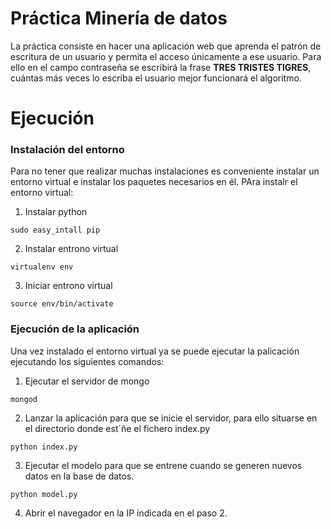 # Práctica Minería de datos
La práctica consiste en hacer una aplicación web que aprenda el patrón de escritura de un usuario y permita el acceso únicamente a ese usuario.
Para ello en el campo contraseña se escribirá la frase **TRES TRISTES TIGRES**, cuántas más veces lo escriba el usuario mejor funcionará el algoritmo.

# Ejecución


### Instalación del entorno
Para no tener que realizar muchas instalaciones es conveniente instalar un entorno virtual e instalar los paquetes necesarios en él. PAra instalr el entorno virtual:

1. Instalar python

```
sudo easy_intall pip
```

2. Instalar entrono virtual

```
virtualenv env
```

3. Iniciar entrono virtual

```
source env/bin/activate
```

### Ejecución de la aplicación
Una vez instalado el entorno virtual ya se puede ejecutar la palicación ejecutando los siguientes comandos:

1. Ejecutar el servidor de mongo

```
mongod
```

2. Lanzar la aplicación para que se inicie el servidor, para ello situarse en el directorio donde est´ñe el fichero index.py

```
python index.py
```

3. Ejecutar el modelo para que se entrene cuando se generen nuevos datos en la base de datos.

```
python model.py
```

4. Abrir el navegador en la IP indicada en el paso 2.
